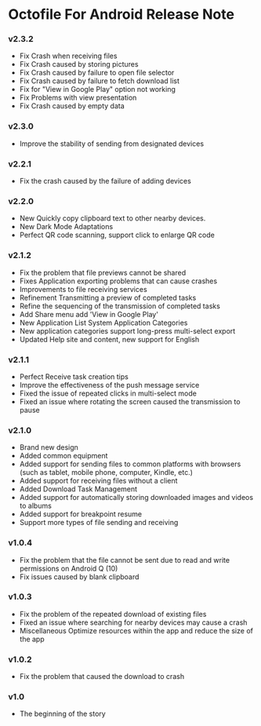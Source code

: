# Octofile For Android Release Note

### v2.3.2

- Fix Crash when receiving files
- Fix Crash caused by storing pictures
- Fix Crash caused by failure to open file selector
- Fix Crash caused by failure to fetch download list
- Fix for "View in Google Play" option not working
- Fix Problems with view presentation
- Fix Crash caused by empty data

### v2.3.0

- Improve the stability of sending from designated devices

### v2.2.1

- Fix the crash caused by the failure of adding devices

### v2.2.0

- New Quickly copy clipboard text to other nearby devices.
- New Dark Mode Adaptations
- Perfect QR code scanning, support click to enlarge QR code

### v2.1.2

- Fix the problem that file previews cannot be shared
- Fixes Application exporting problems that can cause crashes
- Improvements to file receiving services
- Refinement Transmitting a preview of completed tasks
- Refine the sequencing of the transmission of completed tasks
- Add Share menu add 'View in Google Play'
- New Application List System Application Categories
- New application categories support long-press multi-select export
- Updated Help site and content, new support for English

### v2.1.1

- Perfect Receive task creation tips
- Improve the effectiveness of the push message service
- Fixed the issue of repeated clicks in multi-select mode
- Fixed an issue where rotating the screen caused the transmission to pause

### v2.1.0

- Brand new design
- Added common equipment
- Added support for sending files to common platforms with browsers (such as tablet, mobile phone, computer, Kindle, etc.)
- Added support for receiving files without a client
- Added Download Task Management
- Added support for automatically storing downloaded images and videos to albums
- Added support for breakpoint resume
- Support more types of file sending and receiving

### v1.0.4

- Fix the problem that the file cannot be sent due to read and write permissions on Android Q (10)
- Fix issues caused by blank clipboard

### v1.0.3

- Fix the problem of the repeated download of existing files
- Fixed an issue where searching for nearby devices may cause a crash
- Miscellaneous Optimize resources within the app and reduce the size of the app

### v1.0.2

- Fix the problem that caused the download to crash

### v1.0

- The beginning of the story
